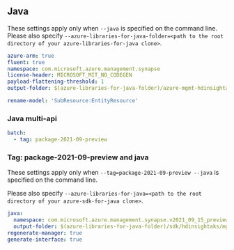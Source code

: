 ## Java

These settings apply only when `--java` is specified on the command line.
Please also specify `--azure-libraries-for-java-folder=<path to the root directory of your azure-libraries-for-java clone>`.

``` yaml $(java)
azure-arm: true
fluent: true
namespace: com.microsoft.azure.management.synapse
license-header: MICROSOFT_MIT_NO_CODEGEN
payload-flattening-threshold: 1
output-folder: $(azure-libraries-for-java-folder)/azure-mgmt-hdinsightaks

rename-model: 'SubResource:EntityResource'
```

### Java multi-api

``` yaml $(java) && $(multiapi)
batch:
  - tag: package-2021-09-preview
```

### Tag: package-2021-09-preview and java

These settings apply only when `--tag=package-2021-09-preview --java` is specified on the command line.

Please also specify `--azure-libraries-for-java=<path to the root directory of your azure-sdk-for-java clone>`.

``` yaml $(tag) == 'package-2019-06-01-preview' && $(java) && $(multiapi)
java:
  namespace: com.microsoft.azure.management.synapse.v2021_09_15_preview
  output-folder: $(azure-libraries-for-java-folder)/sdk/hdinsightaks/mgmt-v2019_06_01_preview
regenerate-manager: true
generate-interface: true
```
